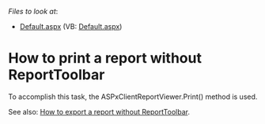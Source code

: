 <!-- default file list -->
*Files to look at*:

* [Default.aspx](./CS/WebApplication5/Default.aspx) (VB: [Default.aspx](./VB/WebApplication5/Default.aspx))
<!-- default file list end -->
# How to print a report without ReportToolbar


<p>To accomplish this task, the ASPxClientReportViewer.Print() method is used.</p><p>See also: <a href="https://www.devexpress.com/Support/Center/p/E1178">How to export a report without ReportToolbar</a>.</p>

<br/>


